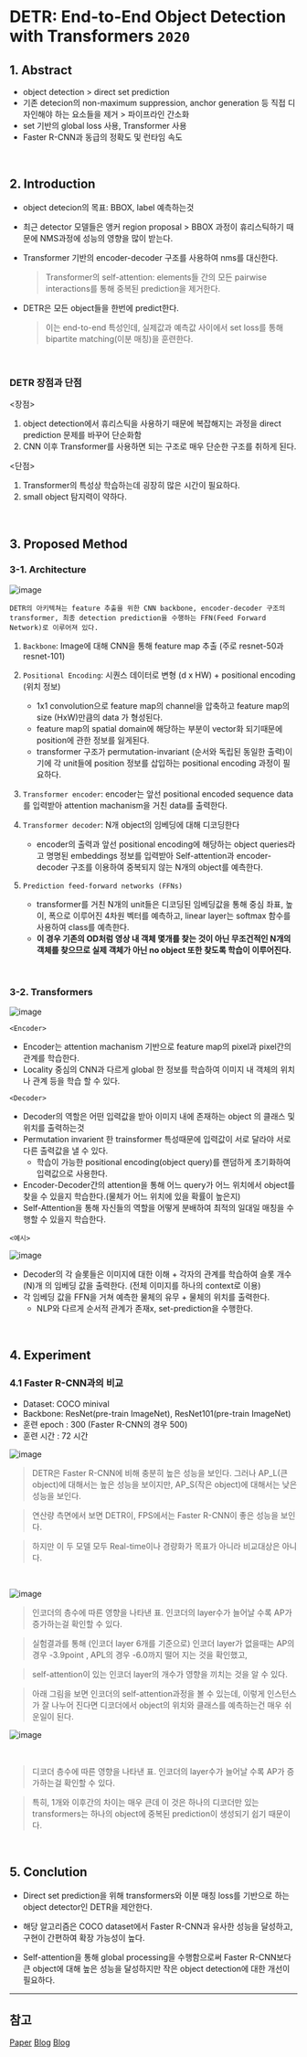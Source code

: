 # DETR: End-to-End Object Detection with Transformers `2020`

## 1. Abstract
- object detection > direct set prediction
- 기존 detecion의 non-maximum suppression, anchor generation 등 직접 디자인해야 하는 요소들을 제거 > 파이프라인 간소화
- set 기반의 global loss 사용, Transformer 사용
- Faster R-CNN과 동급의 정확도 및 런타임 속도
</br>

## 2. Introduction
- object detecion의 목표: BBOX, label 예측하는것
- 최근 detector 모델들은 앵커 region proposal > BBOX 과정이 휴리스틱하기 때문에 NMS과정에 성능의 영향을 많이 받는다.
- Transformer 기반의 encoder-decoder 구조를 사용하여 nms를 대신한다.

   > Transformer의 self-attention: elements들 간의 모든 pairwise interactions를 통해 중복된 prediction을 제거한다.

- DETR은 모든 object들을 한번에 predict한다. 
  > 이는 end-to-end 특성인데, 실제값과 예측값 사이에서 set loss를 통해 bipartite matching(이분 매칭)을 훈련한다. 

</br>

### DETR 장점과 단점
<장점>
1. object detection에서 휴리스틱을 사용하기 때문에 복잡해지는 과정을 direct prediction 문제를 바꾸어 단순화함
2. CNN 이후 Transformer를 사용하면 되는 구조로 매우 단순한 구조를 취하게 된다.

<단점>
1. Transformer의 특성상 학습하는데 굉장히 많은 시간이 필요하다.
2. small object 탐지력이 약하다.


</br>


## 3. Proposed Method
### 3-1. Architecture
![image](https://user-images.githubusercontent.com/53847442/148017271-cd2ab421-0c2e-408f-81ea-6a8dabc86c96.png)


`DETR의 아키텍쳐는 feature 추출을 위한 CNN backbone, encoder-decoder 구조의 transformer, 최종 detection prediction을 수행하는 FFN(Feed Forward Network)로 이루어져 있다.`
</br>

1) `Backbone`: Image에 대해 CNN을 통해 feature map 추출 (주로 resnet-50과 resnet-101)
2) `Positional Encoding`: 시퀀스 데이터로 변형 (d x HW) + positional encoding (위치 정보)
     - 1x1 convolution으로 feature map의 channel을 압축하고 feature map의 size (HxW)만큼의 data 가 형성된다.
     - feature map의 spatial domain에 해당하는 부분이 vector화 되기때문에 position에 관한 정보를 잃게된다.
     - transformer 구조가 permutation-invariant (순서와 독립된 동일한 출력)이기에 각 unit들에 position 정보를 삽입하는 positional encoding 과정이 필요하다.

3) `Transformer encoder`: encoder는 앞선 positional encoded sequence data를 입력받아 attention machanism을 거친 data를 출력한다.
4) `Transformer decoder`: N개 object의 임베딩에 대해 디코딩한다
      - encoder의 출력과 앞선 positional encoding에 해당하는 object queries라고 명명된 embeddings 정보를 입력받아 Self-attention과 encoder-decoder 구조를 이용하여 중복되지 않는 N개의 object를 예측한다.

5) `Prediction feed-forward networks (FFNs)`
      - transformer를 거친 N개의 unit들은 디코딩된 임베딩값을 통해 중심 좌표, 높이, 폭으로 이루어진 4차원 벡터를 예측하고, linear layer는 softmax 함수를 사용하여 class를 예측한다.
      - <b>이 경우 기존의 OD처럼 영상 내 객체 몇개를 찾는 것이 아닌 무조건적인 N개의 객체를 찾으므로 실제 객체가 아닌 no object 또한 찾도록 학습이 이루어진다.</b>

</br>

### 3-2. Transformers
![image](https://user-images.githubusercontent.com/53847442/148019445-dc754df5-118d-4a7f-a96f-7f6d4a84bc91.png)

`<Encoder>`
- Encoder는 attention machanism 기반으로 feature map의 pixel과 pixel간의 관계를 학습한다.
- Locality 중심의 CNN과 다르게 global 한 정보를 학습하여 이미지 내 객체의 위치나 관계 등을 학습 할 수 있다.

`<Decoder>`
- Decoder의 역할은 어떤 입력값을 받아 이미지 내에 존재하는 object 의 클래스 및 위치를 출력하는것
- Permutation invarient 한 trainsformer 특성때문에 입력값이 서로 달라야 서로 다른 출력값을 낼 수 있다.
   - 학습이 가능한 positional encoding(object query)를 랜덤하게 초기화하여 입력값으로 사용한다.
- Encoder-Decoder간의 attention을 통해 어느 query가 어느 위치에서 object를 찾을 수 있을지 학습한다.(물체가 어느 위치에 있을 확률이 높은지)
- Self-Attention을 통해 자신들의 역할을 어떻게 분배하여 최적의 일대일 매칭을 수행할 수 있을지 학습한다.

`<예시>`

![image](https://user-images.githubusercontent.com/53847442/148023525-1b4e70d5-fe08-4838-bc9d-2186aac936e9.png)


- Decoder의 각 슬롯들은 이미지에 대한 이해 + 각자의 관계를 학습하여 슬롯 개수(N)개 의 임베딩 값을 출력한다. (전체 이미지를 하나의 context로 이용)
- 각 임베딩 값을 FFN을 거쳐 예측한 물체의 유무 + 물체의 위치를 출력한다.
   - NLP와 다르게 순서적 관계가 존재x, set-prediction을 수행한다.

</br>

## 4. Experiment
### 4.1 Faster R-CNN과의 비교
- Dataset: COCO minival
- Backbone: ResNet(pre-train ImageNet), ResNet101(pre-train ImageNet)
- 훈련 epoch : 300 (Faster R-CNN의 경우 500)
- 훈련 시간 : 72 시간

![image](https://user-images.githubusercontent.com/53847442/148024167-78a241f0-ab66-4827-86d3-5e9d4cf37043.png)
</br>

> DETR은 Faster R-CNN에 비해 충분히 높은 성능을 보인다. 그러나 AP_L(큰 object)에 대해서는 높은 성능을 보이지만, AP_S(작은 object)에 대해서는 낮은 성능을 보인다.

> 연산량 측면에서 보면 DETR이, FPS에서는 Faster R-CNN이 좋은 성능을 보인다.

> 하지만 이 두 모델 모두 Real-time이나 경량화가 목표가 아니라 비교대상은 아니다.


</br>

![image](https://user-images.githubusercontent.com/53847442/148024487-c7f514ff-b7be-435b-bd53-5fb72f95e229.png)
</br>

> 인코더의 층수에 따른 영향을 나타낸 표. 인코더의 layer수가 늘어날 수록 AP가 증가하는걸 확인할 수 있다. 

> 실험결과를 통해 (인코더 layer 6개를 기준으로) 인코더 layer가 없을때는 AP의 경우 -3.9point , APL의 경우 -6.0까지 떨어 지는 것을 확인했고,  

> self-attention이 있는 인코더 layer의 개수가 영향을 끼치는 것을 알 수 있다.

>  아래  그림을 보면 인코더의 self-attention과정을 볼 수 있는데, 이렇게 인스턴스가 잘 나누어 진다면 디코더에서 object의 위치와 클래스를 예측하는건 매우 쉬운일이 된다.

![image](https://user-images.githubusercontent.com/53847442/148024669-6a0ac868-5d20-4e96-a7dd-62f3370490e4.png)

</br>

> 디코더 층수에 따른 영향을 나타낸 표. 인코더의 layer수가 늘어날 수록 AP가 증가하는걸 확인할 수 있다. 

> 특히, 1개와 이후간의 차이는 매우 큰데 이 것은 하나의 디코더만 있는 transformers는 하나의 object에 중복된 prediction이 생성되기 쉽기 때문이다.

</br>

## 5. Conclution
- Direct set prediction을 위해 transformers와 이분 매칭 loss를 기반으로 하는 object detector인 DETR을 제안한다.

- 해당 알고리즘은 COCO dataset에서 Faster R-CNN과 유사한 성능을 달성하고, 구현이 간편하여 확장 가능성이 높다.

- Self-attention을 통해 global processing을 수행함으로써 Faster R-CNN보다 큰 object에 대해 높은 성능을 달성하지만 작은 object detection에 대한 개선이 필요하다.


***
## 참고
[Paper](https://arxiv.org/pdf/2005.12872.pdf)
[Blog](https://yskim0.github.io/paper%20review/2020/11/17/DETR/)
[Blog](https://keyog.tistory.com/32)

